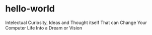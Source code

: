 # hello-world
Intelectual Curiosity, Ideas and Thought itself That can Change Your Computer Life Into a Dream or Vision
